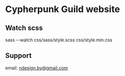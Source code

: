 # Cypherpunk Guild website

## Watch scss

sass --watch css/sass/style.scss css/style.min.css

## Support

email: ndesign.by@gmail.com
